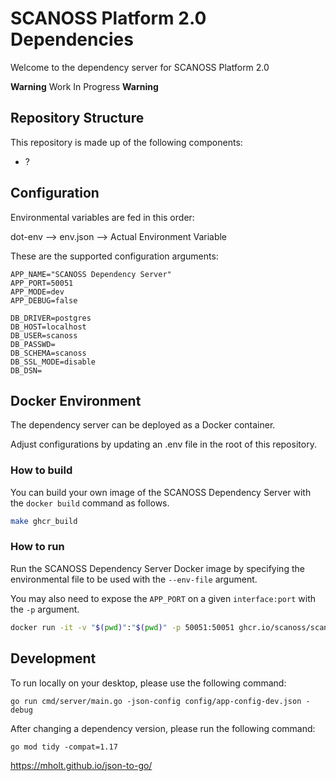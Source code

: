 # SCANOSS Platform 2.0 Dependencies
Welcome to the dependency server for SCANOSS Platform 2.0

**Warning** Work In Progress **Warning**

## Repository Structure
This repository is made up of the following components:
* ?

## Configuration

Environmental variables are fed in this order:

dot-env --> env.json -->  Actual Environment Variable

These are the supported configuration arguments:

```
APP_NAME="SCANOSS Dependency Server"
APP_PORT=50051
APP_MODE=dev
APP_DEBUG=false

DB_DRIVER=postgres
DB_HOST=localhost
DB_USER=scanoss
DB_PASSWD=
DB_SCHEMA=scanoss
DB_SSL_MODE=disable
DB_DSN=
```


## Docker Environment

The dependency server can be deployed as a Docker container.

Adjust configurations by updating an .env file in the root of this repository.


### How to build

You can build your own image of the SCANOSS Dependency Server with the ```docker build``` command as follows.

```bash
make ghcr_build
```


### How to run

Run the SCANOSS Dependency Server Docker image by specifying the environmental file to be used with the ```--env-file``` argument. 

You may also need to expose the ```APP_PORT``` on a given ```interface:port``` with the ```-p``` argument.

```bash
docker run -it -v "$(pwd)":"$(pwd)" -p 50051:50051 ghcr.io/scanoss/scanoss-dependencies -json-config $(pwd)/config/app-config-docker-local-dev.json -debug
```

## Development

To run locally on your desktop, please use the following command:

```shell
go run cmd/server/main.go -json-config config/app-config-dev.json -debug
```

After changing a dependency version, please run the following command:
```shell
go mod tidy -compat=1.17
```
https://mholt.github.io/json-to-go/
